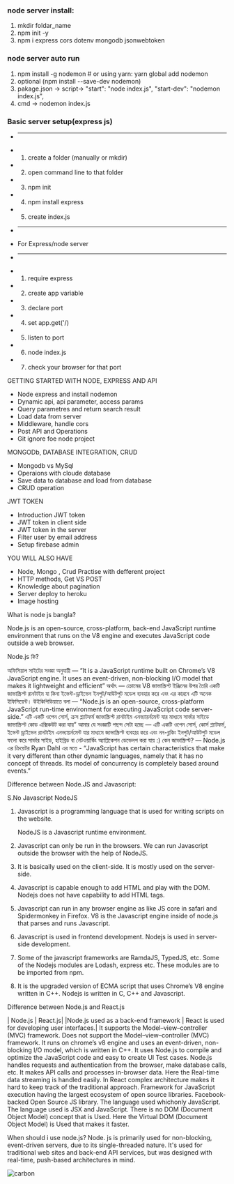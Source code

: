  ### node server install:
 1. mkdir foldar_name
 2. npm init -y
 3. npm i express cors dotenv mongodb jsonwebtoken
 
 ### node server auto run
 1. npm install -g nodemon # or using yarn: yarn global add nodemon
 2. optional (npm install --save-dev nodemon)
 3. pakage.json -> script->     "start": "node index.js",
    "start-dev": "nodemon index.js",
 4. cmd -> nodemon index.js
 
 ### Basic server setup(express js)
 * --------------------
 * 1. create a folder (manually or mkdir)
 * 2. open command line to that folder
 * 3. npm init
 * 4. npm install express
 * 5. create index.js
 * --------------------
 * For Express/node server
 * --------------------
 * 1. require express
 * 2. create app variable
 * 3. declare port
 * 4. set app.get('/)
 * 5. listen to port
 * 6. node index.js
 * 7. check your browser for that port


GETTING STARTED WITH NODE, EXPRESS AND API

-	Node express and install nodemon
-	Dynamic api, api parameter, access params
-	Query parametres and return search result
-	Load data from server
-	Middleware, handle cors
-	Post API and Operations
-	Git ignore foe node project

MONGODb, DATABASE INTEGRATION, CRUD

-	Mongodb vs MySql
-	Operaions with cloude database
-	Save data to database and load from database
-	CRUD operation

JWT TOKEN
-	Introduction JWT token
-	JWT token in client side
-	JWT token in the server
-	Filter user by email address
-	Setup firebase admin

YOU WILL ALSO HAVE

-	Node, Mongo , Crud Practise with defferent project
-	HTTP methods, Get VS POST
-	Knowledge about pagination
-	Server deploy to heroku
-	Image hosting

What is node js bangla?

Node.js is an open-source, cross-platform, back-end JavaScript runtime environment that runs on the V8 engine and executes JavaScript code outside a web browser.

Node.js কি?

অফিসিয়াল সাইটের সংজ্ঞা অনুযায়ী — “It is a JavaScript runtime built on Chrome’s V8 JavaScript engine. It uses an event-driven, non-blocking I/O model that makes it lightweight and efficient” অর্থাৎ — ক্রোমের V8 জাভাস্ক্রিপ্ট ইঞ্জিনের উপর তৈরি একটি জাভাস্ক্রিপ্ট রানটাইম যা কিনা ইভেন্ট-ড্রাইভেন ইনপুট/আউটপুট মডেল ব্যবহার করে এবং এর কারনে এটি অনেক ইফিসিয়েন্ট। উইকিপিডিয়াতে বলা — “Node.js is an open-source, cross-platform JavaScript run-time environment for executing JavaScript code server-side.” এটি একটি ওপেন সোর্স, ক্রস প্ল্যাটফর্ম জাভাস্ক্রিপ্ট রানটাইম এনভ্যায়র্নমেন্ট যার মাধ্যমে সার্ভার সাইডে জাভাস্ক্রিপ্ট কোড এক্সিকউট করা যায়” আমার যে সংজ্ঞাটি পছন্দ সেটা হচ্ছে — এটি একটি ওপেন সোর্স, কোর্স প্ল্যাটফর্ম, ইভেন্ট ড্রাইভেন রানটাইম এনভ্যায়র্নমেন্ট যার মাধ্যমে জাভাস্ক্রিপ্ট ব্যবহার করে এবং নন-ব্লকিং ইনপুট/আউটপুট মডেল ফলো করে সার্ভার সাইড, হাইব্রিড বা নেটওয়ার্কিং অ্যাপ্লিকেশন ডেভেলপ করা যায় :)
কেন জাভাস্ক্রিপ্ট? — Node.js এর ক্রিয়েটর Ryan Dahl এর মতে -
“JavaScript has certain characteristics that make it very different than other dynamic languages, namely that it has no concept of threads. Its model of concurrency is completely based around events.”

Difference between Node.JS and Javascript:


S.No	Javascript	NodeJS

1.	Javascript is a programming language that is used for writing scripts on the website. 
 
 	NodeJS is a Javascript runtime environment.
2.	Javascript can only be run in the browsers.	We can run Javascript outside the browser with the help of NodeJS.
3.	It is basically used on the client-side.	It is mostly used on the server-side.
4.	Javascript is capable enough to add HTML and play with the DOM. 
 	Nodejs does not have capability to add HTML tags.
5.	Javascript can run in any browser engine as like JS core in safari and Spidermonkey in Firefox. 
 	V8 is the Javascript engine inside of node.js that parses and runs Javascript. 
6.	Javascript is used in frontend development.	Nodejs is used in server-side development.
7.	Some of the javascript frameworks are RamdaJS, TypedJS, etc. 
 	Some of the Nodejs modules are Lodash, express etc. These modules are to be imported from npm. 
 
8.	It is the upgraded version of ECMA script that uses Chrome’s V8 engine written in C++. 
 	Nodejs is written in C, C++ and Javascript.

Difference between Node.js and React.js


| Node.js |	React.js|
|Node.js used as a back-end framework	| React is used for developing user interfaces.|
It supports the Model–view–controller (MVC) framework.	Does not support the Model–view–controller (MVC) framework.
It runs on chrome’s v8 engine and uses an event-driven, non-blocking I/O model, which is written in C++.	It uses Node.js to compile and optimize the JavaScript code and easy to create UI Test cases.
Node.js handles requests and authentication from the browser, make database calls, etc.	It makes API calls and processes in-browser data.
Here the Real-time data streaming is handled easily. 	In React complex architecture makes it hard to keep track of the traditional approach.
Framework for JavaScript execution having the largest ecosystem of open source libraries.	Facebook-backed Open Source JS library.
The language used whichonly JavaScript.	The language used is JSX and JavaScript.
There is no DOM (Document Object Model) concept that is Used.	Here the Virtual DOM (Document Object Model) is Used that makes it faster.

When should i use node.js?
Node. js is primarily used for non-blocking, event-driven servers, due to its single-threaded nature. It's used for traditional web sites and back-end API services, but was designed with real-time, push-based architectures in   mind.


![carbon](https://user-images.githubusercontent.com/68488154/165832827-3bd5fbdb-5830-46ba-954e-ea483c59abdc.png)
